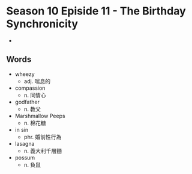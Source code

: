 # Season 10 Episide 11 - The Birthday Synchronicity

- 

## Words

- wheezy
  - adj. 喘息的
- compassion
  - n. 同情心
- godfather
  - n. 教父
- Marshmallow Peeps
  - n. 棉花糖
- in sin
  - phr. 婚前性行為
- lasagna
  - n. 義大利千層麵
- possum
  - n. 負鼠